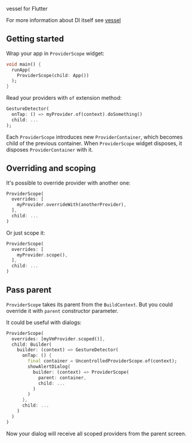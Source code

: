vessel for Flutter

For more information about DI itself see [vessel](https://github.com/AlexanderFarkas/vessel/tree/master/packages/vessel)

## Getting started

Wrap your app in `ProviderScope` widget:
```dart
void main() {
  runApp(
    ProviderScope(child: App())
  );
}
```

Read your providers with `of` extension method:
```dart
GestureDetector(
  onTap: () => myProvider.of(context).doSomething()
  child: ...
);
```

Each `ProviderScope` introduces new `ProviderContainer`, which becomes child of the previous container.
When `ProviderScope` widget disposes, it disposes `ProviderContainer` with it.

## Overriding and scoping

It's possible to override provider with another one:
```dart
ProviderScope(
  overrides: [
    myProvider.overrideWith(anotherProvider),
  ],
  child: ...
)
```

Or just scope it:
```dart
ProviderScope(
  overrides: [
    myProvider.scope(),
  ],
  child: ...
)
```

## Pass parent

`ProviderScope` takes its parent from the `BuildContext`. But you could override it with `parent` constructor parameter. 

It could be useful with dialogs:
```dart
ProviderScope(
  overrides: [myVmProvider.scoped()],
  child: Builder(
    builder: (context) => GestureDetector(
      onTap: () {
        final container = UncontrolledProviderScope.of(context);
        showAlertDialog(
          builder: (context) => ProviderScope(
            parent: container,
            child: ...
          )
        )
      }, 
      child: ...
    )
  )
)
```

Now your dialog will receive all scoped providers from the parent screen. 



